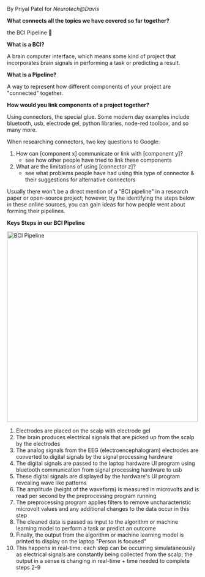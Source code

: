 By Priyal Patel for _Neurotech@Davis_

**What connects all the topics we have covered so far together?**

the BCI Pipeline 🎉

**What is a BCI?**

A brain computer interface, which means some kind of project that incorporates brain signals in performing a task or predicting a result.

**What is a Pipeline?**

A way to represent how different components of your project are "connected" together.

**How would you link components of a project together?**

Using connectors, the special glue. Some modern day examples include bluetooth, usb, electrode gel, python libraries, node-red toolbox, and so many more.

When researching connectors, two key questions to Google: 

1. How can [component x] communicate or link with [component y]?
   - see how other people have tried to link these components
2. What are the limitations of using [connector z]?
   - see what problems people have had using this type of connector & their suggestions for alternative connectors

Usually there won't be a direct mention of a "BCI pipeline" in a research paper or open-source project; however, by the identifying the steps below in these online sources, you can gain ideas for how people went about forming their pipelines.

**Keys Steps in our BCI Pipeline**

<img width="498" alt="BCI Pipeline" src="https://github.com/user-attachments/assets/f0de2efd-7f5c-460f-a6b5-9eaceac6b641">

1. Electrodes are placed on the scalp with electrode gel
2. The brain produces electrical signals that are picked up from the scalp by the electrodes
3. The analog signals from the EEG (electroencephalogram) electrodes are converted to digital signals by the signal processing hardware
4. The digital signals are passed to the laptop hardware UI program using bluetooth communication from signal processing hardware to usb
5. These digital signals are displayed by the hardware's UI program revealing wave like patterns
6. The amplitude (height of the waveform) is measured in microvolts and is read per second by the preprocessing program running
7. The preprocessing program applies filters to remove uncharacteristic microvolt values and any additional changes to the data occur in this step
8. The cleaned data is passed as input to the algorithm or machine learning model to perform a task or predict an outcome
9. Finally, the output from the algorithm or machine learning model is printed to display on the laptop "Person is focused"
10. This happens in real-time: each step can be occurring simulataneously as electrical signals are constantly being collected from the scalp; the output in a sense is changing in real-time + time needed to complete steps 2-9
